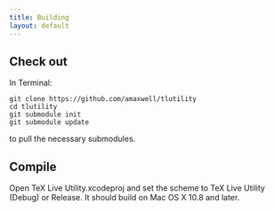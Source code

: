 ```yaml
---
title: Building
layout: default
---
```


## Check out

In Terminal:

    git clone https://github.com/amaxwell/tlutility
    cd tlutility
    git submodule init
    git submodule update
 
to pull the necessary submodules.

## Compile

Open TeX Live Utility.xcodeproj and set the scheme to TeX Live Utility (Debug) or Release. It
should build on Mac OS X 10.8 and later.